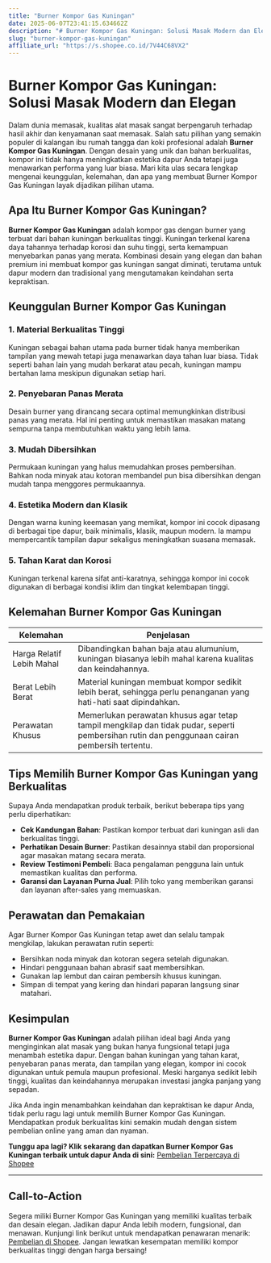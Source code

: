```yaml
---
title: "Burner Kompor Gas Kuningan"
date: 2025-06-07T23:41:15.634662Z
description: "# Burner Kompor Gas Kuningan: Solusi Masak Modern dan Elegan..."
slug: "burner-kompor-gas-kuningan"
affiliate_url: "https://s.shopee.co.id/7V44C68VX2"
---
```

# Burner Kompor Gas Kuningan: Solusi Masak Modern dan Elegan

Dalam dunia memasak, kualitas alat masak sangat berpengaruh terhadap hasil akhir dan kenyamanan saat memasak. Salah satu pilihan yang semakin populer di kalangan ibu rumah tangga dan koki profesional adalah **Burner Kompor Gas Kuningan**. Dengan desain yang unik dan bahan berkualitas, kompor ini tidak hanya meningkatkan estetika dapur Anda tetapi juga menawarkan performa yang luar biasa. Mari kita ulas secara lengkap mengenai keunggulan, kelemahan, dan apa yang membuat Burner Kompor Gas Kuningan layak dijadikan pilihan utama.

## Apa Itu Burner Kompor Gas Kuningan?

**Burner Kompor Gas Kuningan** adalah kompor gas dengan burner yang terbuat dari bahan kuningan berkualitas tinggi. Kuningan terkenal karena daya tahannya terhadap korosi dan suhu tinggi, serta kemampuan menyebarkan panas yang merata. Kombinasi desain yang elegan dan bahan premium ini membuat kompor gas kuningan sangat diminati, terutama untuk dapur modern dan tradisional yang mengutamakan keindahan serta kepraktisan.

## Keunggulan Burner Kompor Gas Kuningan

### 1. Material Berkualitas Tinggi
Kuningan sebagai bahan utama pada burner tidak hanya memberikan tampilan yang mewah tetapi juga menawarkan daya tahan luar biasa. Tidak seperti bahan lain yang mudah berkarat atau pecah, kuningan mampu bertahan lama meskipun digunakan setiap hari.

### 2. Penyebaran Panas Merata
Desain burner yang dirancang secara optimal memungkinkan distribusi panas yang merata. Hal ini penting untuk memastikan masakan matang sempurna tanpa membutuhkan waktu yang lebih lama.

### 3. Mudah Dibersihkan
Permukaan kuningan yang halus memudahkan proses pembersihan. Bahkan noda minyak atau kotoran membandel pun bisa dibersihkan dengan mudah tanpa menggores permukaannya.

### 4. Estetika Modern dan Klasik
Dengan warna kuning keemasan yang memikat, kompor ini cocok dipasang di berbagai tipe dapur, baik minimalis, klasik, maupun modern. Ia mampu mempercantik tampilan dapur sekaligus meningkatkan suasana memasak.

### 5. Tahan Karat dan Korosi
Kuningan terkenal karena sifat anti-karatnya, sehingga kompor ini cocok digunakan di berbagai kondisi iklim dan tingkat kelembapan tinggi.

## Kelemahan Burner Kompor Gas Kuningan

| Kelemahan | Penjelasan |
|------------|------------|
| Harga Relatif Lebih Mahal | Dibandingkan bahan baja atau alumunium, kuningan biasanya lebih mahal karena kualitas dan keindahannya. |
| Berat Lebih Berat | Material kuningan membuat kompor sedikit lebih berat, sehingga perlu penanganan yang hati-hati saat dipindahkan. |
| Perawatan Khusus | Memerlukan perawatan khusus agar tetap tampil mengkilap dan tidak pudar, seperti pembersihan rutin dan penggunaan cairan pembersih tertentu. |

## Tips Memilih Burner Kompor Gas Kuningan yang Berkualitas

Supaya Anda mendapatkan produk terbaik, berikut beberapa tips yang perlu diperhatikan:

- **Cek Kandungan Bahan**: Pastikan kompor terbuat dari kuningan asli dan berkualitas tinggi.
- **Perhatikan Desain Burner**: Pastikan desainnya stabil dan proporsional agar masakan matang secara merata.
- **Review Testimoni Pembeli**: Baca pengalaman pengguna lain untuk memastikan kualitas dan performa.
- **Garansi dan Layanan Purna Jual**: Pilih toko yang memberikan garansi dan layanan after-sales yang memuaskan.

## Perawatan dan Pemakaian

Agar Burner Kompor Gas Kuningan tetap awet dan selalu tampak mengkilap, lakukan perawatan rutin seperti:

- Bersihkan noda minyak dan kotoran segera setelah digunakan.
- Hindari penggunaan bahan abrasif saat membersihkan.
- Gunakan lap lembut dan cairan pembersih khusus kuningan.
- Simpan di tempat yang kering dan hindari paparan langsung sinar matahari.

## Kesimpulan

**Burner Kompor Gas Kuningan** adalah pilihan ideal bagi Anda yang menginginkan alat masak yang bukan hanya fungsional tetapi juga menambah estetika dapur. Dengan bahan kuningan yang tahan karat, penyebaran panas merata, dan tampilan yang elegan, kompor ini cocok digunakan untuk pemula maupun profesional. Meski harganya sedikit lebih tinggi, kualitas dan keindahannya merupakan investasi jangka panjang yang sepadan.

Jika Anda ingin menambahkan keindahan dan kepraktisan ke dapur Anda, tidak perlu ragu lagi untuk memilih Burner Kompor Gas Kuningan. Mendapatkan produk berkualitas kini semakin mudah dengan sistem pembelian online yang aman dan nyaman.

**Tunggu apa lagi? Klik sekarang dan dapatkan Burner Kompor Gas Kuningan terbaik untuk dapur Anda di sini:** [Pembelian Terpercaya di Shopee](https://s.shopee.co.id/7V44C68VX2)

---

## Call-to-Action

Segera miliki Burner Kompor Gas Kuningan yang memiliki kualitas terbaik dan desain elegan. Jadikan dapur Anda lebih modern, fungsional, dan menawan. Kunjungi link berikut untuk mendapatkan penawaran menarik: [Pembelian di Shopee](https://s.shopee.co.id/7V44C68VX2). Jangan lewatkan kesempatan memiliki kompor berkualitas tinggi dengan harga bersaing!
